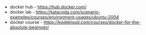 * docker hub -  https://hub.docker.com/
* docker lab - https://katacoda.com/scenario-examples/courses/environment-usages/ubuntu-2004
* docker course - https://kodekloud.com/courses/docker-for-the-absolute-beginner/
